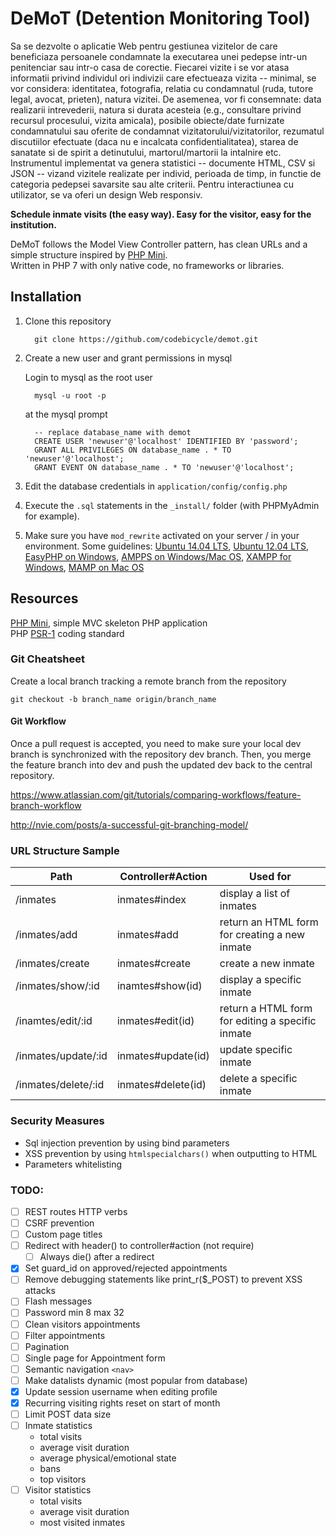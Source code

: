 # DeMoT (Detention Monitoring Tool)

>
Sa se dezvolte o aplicatie Web pentru gestiunea vizitelor de care beneficiaza persoanele condamnate la executarea unei pedepse intr-un penitenciar sau intr-o casa de corectie. Fiecarei vizite i se vor atasa informatii privind individul ori indivizii care efectueaza vizita -- minimal, se vor considera: identitatea, fotografia, relatia cu condamnatul (ruda, tutore legal, avocat, prieten), natura vizitei. De asemenea, vor fi consemnate: data realizarii intrevederii, natura si durata acesteia (e.g., consultare privind recursul procesului, vizita amicala), posibile obiecte/date furnizate condamnatului sau oferite de condamnat vizitatorului/vizitatorilor, rezumatul discutiilor efectuate (daca nu e incalcata confidentialitatea), starea de sanatate si de spirit a detinutului, martorul/martorii la intalnire etc. Instrumentul implementat va genera statistici -- documente HTML, CSV si JSON -- vizand vizitele realizate per individ, perioada de timp, in functie de categoria pedepsei savarsite sau alte criterii. Pentru interactiunea cu utilizator, se va oferi un design Web responsiv.


<b>Schedule inmate visits (the easy way). Easy for the visitor, easy for the institution.</b>
          
DeMoT follows the Model View Controller pattern, has clean URLs and a simple structure inspired by [PHP Mini][mini].  
Written in PHP 7 with only native code, no frameworks or libraries.


## Installation
1. Clone this repository
    ```
      git clone https://github.com/codebicycle/demot.git
    ```

2. Create a new user and grant permissions in mysql

    Login to mysql as the root user
    ```
      mysql -u root -p
    ```
    at the mysql prompt
    ```
      -- replace database_name with demot
      CREATE USER 'newuser'@'localhost' IDENTIFIED BY 'password';
      GRANT ALL PRIVILEGES ON database_name . * TO 'newuser'@'localhost';
      GRANT EVENT ON database_name . * TO 'newuser'@'localhost';
    ```

3. Edit the database credentials in `application/config/config.php`
4. Execute the `.sql` statements in the `_install/` folder (with PHPMyAdmin for example).
5. Make sure you have `mod_rewrite` activated on your server / in your environment. Some guidelines:
   [Ubuntu 14.04 LTS](http://www.dev-metal.com/enable-mod_rewrite-ubuntu-14-04-lts/),
   [Ubuntu 12.04 LTS](http://www.dev-metal.com/enable-mod_rewrite-ubuntu-12-04-lts/),
   [EasyPHP on Windows](http://stackoverflow.com/questions/8158770/easyphp-and-htaccess),
   [AMPPS on Windows/Mac OS](http://www.softaculous.com/board/index.php?tid=3634&title=AMPPS_rewrite_enable/disable_option%3F_please%3F),
   [XAMPP for Windows](http://www.leonardaustin.com/blog/technical/enable-mod_rewrite-in-xampp/),
   [MAMP on Mac OS](http://stackoverflow.com/questions/7670561/how-to-get-htaccess-to-work-on-mamp)


## Resources

[PHP Mini][mini], simple MVC skeleton PHP application  
PHP [PSR-1][psr1] coding standard  

[mini]:      https://github.com/panique/mini
[psr1]:      http://www.php-fig.org/psr/psr-1/


### Git Cheatsheet

Create a local branch tracking a remote branch from the repository
```
git checkout -b branch_name origin/branch_name
```

#### Git Workflow

>
Once a pull request is accepted, you need to make sure your local dev branch is synchronized with the repository dev branch. Then, you merge the feature branch into dev and push the updated dev back to the central repository.

https://www.atlassian.com/git/tutorials/comparing-workflows/feature-branch-workflow

http://nvie.com/posts/a-successful-git-branching-model/


### URL Structure Sample

| Path                  | Controller#Action | Used for                                          |
|---                    |---                |---                                                |
| /inmates              | inmates#index     | display a list of inmates                         |
| /inmates/add          | inmates#add       | return an HTML form for creating a new inmate     |
| /inmates/create       | inmates#create    | create a new inmate                               |
| /inmates/show/:id     | inamtes#show(id)  | display a specific inmate                         |
| /inamtes/edit/:id     | inmates#edit(id)  | return a HTML form for editing a specific inmate  |
| /inmates/update/:id   | inmates#update(id)| update specific inmate                            |
| /inmates/delete/:id   | inmates#delete(id)| delete a specific inmate                          |


### Security Measures

- Sql injection prevention by using bind parameters
- XSS prevention by using `htmlspecialchars()` when outputting to HTML
- Parameters whitelisting


### TODO:
  - [ ] REST routes HTTP verbs
  - [ ] CSRF prevention
  - [ ] Custom page titles
  - [ ] Redirect with header() to controller#action (not require)
    - [ ] Always die() after a redirect
  - [x] Set guard_id on approved/rejected appointments
  - [ ] Remove debugging statements like print_r($_POST) to prevent XSS attacks
  - [ ] Flash messages
  - [ ] Password min 8 max 32
  - [ ] Clean visitors appointments
  - [ ] Filter appointments
  - [ ] Pagination
  - [ ] Single page for Appointment form
  - [ ] Semantic navigation `<nav>`
  - [ ] Make datalists dynamic (most popular from database)
  - [x] Update session username when editing profile
  - [x] Recurring visiting rights reset on start of month
  - [ ] Limit POST data size
  - [ ] Inmate statistics
    - total visits
    - average visit duration
    - average physical/emotional state
    - bans
    - top visitors
  - [ ] Visitor statistics
    - total visits
    - average visit duration
    - most visited inmates
